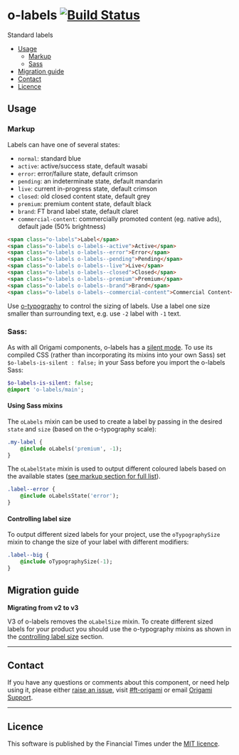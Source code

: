 # o-labels [![Build Status](https://circleci.com/gh/Financial-Times/o-labels.png?style=shield&circle-token=baf3bd7fe9625dfc5c7e24a5451253b348cd9102)](https://circleci.com/gh/Financial-Times/o-labels)

Standard labels

- [Usage](#usage)
	- [Markup](#markup)
	- [Sass](#sass)
- [Migration guide](#migration-guide)
- [Contact](#contact)
- [Licence](#licence)

## Usage

### Markup

Labels can have one of several states:

- `normal`: standard blue
- `active`: active/success state, default wasabi
- `error`: error/failure state, default crimson
- `pending`: an indeterminate state, default mandarin
- `live`: current in-progress state, default crimson
- `closed`: old closed content state, default grey
- `premium`: premium content state, default black
- `brand`: FT brand label state, default claret
- `commercial-content`: commercially promoted content (eg. native ads), default jade (50% brightness)

```html
<span class="o-labels">Label</span>
<span class="o-labels o-labels--active">Active</span>
<span class="o-labels o-labels--error">Error</span>
<span class="o-labels o-labels--pending">Pending</span>
<span class="o-labels o-labels--live">Live</span>
<span class="o-labels o-labels--closed">Closed</span>
<span class="o-labels o-labels--premium">Premium</span>
<span class="o-labels o-labels--brand">Brand</span>
<span class="o-labels o-labels--commercial-content">Commercial Content</span>
```

Use [o-typography](https://registry.origami.ft.com/components/o-typography) to control the sizing of labels. Use a label one size smaller than surrounding text, e.g. use `-2` label with `-1` text.

### Sass:

As with all Origami components, o-labels has a [silent mode](http://origami.ft.com/docs/syntax/scss/#silent-styles). To use its compiled CSS (rather than incorporating its mixins into your own Sass) set `$o-labels-is-silent : false;` in your Sass before you import the o-labels Sass:

```sass
$o-labels-is-silent: false;
@import 'o-labels/main';
```

#### Using Sass mixins

The `oLabels` mixin can be used to create a label by passing in the desired `state` and `size` (based on the o-typography scale):


```sass
.my-label {
	@include oLabels('premium', -1);
}
```

The `oLabelState` mixin is used to output different coloured labels based on the available states ([see markup section for full list](#markup)).

```sass
.label--error {
	@include oLabelsState('error');
}
```

#### Controlling label size

To output different sized labels for your project, use the `oTypographySize` mixin to change the size of your label with different modifiers:

```sass
.label--big {
	@include oTypographySize(-1);
}
```


## Migration guide

**Migrating from v2 to v3**

V3 of o-labels removes the `oLabelSize` mixin. To create different sized labels for your product you should use the o-typography mixins as shown in the [controlling label size](#controlling-label-size) section.

---

## Contact

If you have any questions or comments about this component, or need help using it, please either [raise an issue](https://github.com/Financial-Times/o-labels/issues), visit [#ft-origami](https://financialtimes.slack.com/messages/ft-origami/) or email [Origami Support](mailto:origami-support@ft.com).

----

## Licence

This software is published by the Financial Times under the [MIT licence](http://opensource.org/licenses/MIT).

[bem]: http://getbem.com/naming/
